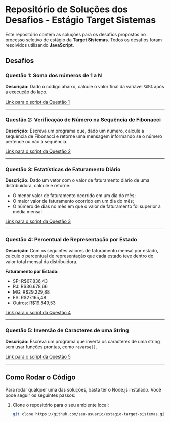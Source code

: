# Repositório de Soluções dos Desafios - Estágio Target Sistemas

Este repositório contém as soluções para os desafios propostos no processo seletivo de estágio da **Target Sistemas**. Todos os desafios foram resolvidos utilizando **JavaScript**.

## Desafios

### Questão 1: Soma dos números de 1 a N

**Descrição:**
Dado o código abaixo, calcule o valor final da variável `SOMA` após a execução do laço.

[Link para o script da Questão 1](https://github.com/ccs-codigo/estagio-target-sistemas/blob/main/sumResult.js)

---

### Questão 2: Verificação de Número na Sequência de Fibonacci

**Descrição:**
Escreva um programa que, dado um número, calcule a sequência de Fibonacci e retorne uma mensagem informando se o número pertence ou não à sequência.

[Link para o script da Questão 2](https://github.com/ccs-codigo/estagio-target-sistemas/blob/main/fibonacci.js)

---

### Questão 3: Estatísticas de Faturamento Diário

**Descrição:**
Dado um vetor com o valor de faturamento diário de uma distribuidora, calcule e retorne:
- O menor valor de faturamento ocorrido em um dia do mês;
- O maior valor de faturamento ocorrido em um dia do mês;
- O número de dias no mês em que o valor de faturamento foi superior à média mensal.

[Link para o script da Questão 3](https://github.com/ccs-codigo/estagio-target-sistemas/blob/main/calcFaturamento.js)

---

### Questão 4: Percentual de Representação por Estado

**Descrição:**
Com os seguintes valores de faturamento mensal por estado, calcule o percentual de representação que cada estado teve dentro do valor total mensal da distribuidora.

**Faturamento por Estado:**
- SP: R$67.836,43
- RJ: R$36.678,66
- MG: R$29.229,88
- ES: R$27.165,48
- Outros: R$19.849,53

[Link para o script da Questão 4](https://github.com/ccs-codigo/estagio-target-sistemas/blob/main/statePercent.js)

---

### Questão 5: Inversão de Caracteres de uma String

**Descrição:**
Escreva um programa que inverta os caracteres de uma string sem usar funções prontas, como `reverse()`.

[Link para o script da Questão 5](https://github.com/ccs-codigo/estagio-target-sistemas/blob/main/invert.js)

---

## Como Rodar o Código

Para rodar qualquer uma das soluções, basta ter o Node.js instalado. Você pode seguir os seguintes passos:

1. Clone o repositório para o seu ambiente local:
   ```bash
   git clone https://github.com/seu-usuario/estagio-target-sistemas.git
